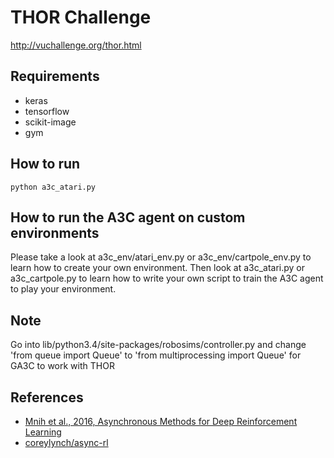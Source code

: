 # THOR Challenge
http://vuchallenge.org/thor.html

## Requirements
* keras
* tensorflow
* scikit-image
* gym

## How to run
```
python a3c_atari.py
```

## How to run the A3C agent on custom environments
Please take a look at a3c_env/atari_env.py or a3c_env/cartpole_env.py to learn how to create your own environment. Then look at a3c_atari.py or a3c_cartpole.py to learn how to write your own script to train the A3C agent to play your environment.

## Note
Go into lib/python3.4/site-packages/robosims/controller.py and change 'from queue import Queue' to 'from multiprocessing import Queue' for GA3C to work with THOR

## References
* [Mnih et al., 2016, Asynchronous Methods for Deep Reinforcement Learning](https://arxiv.org/pdf/1602.01783.pdf)
* [coreylynch/async-rl](https://github.com/coreylynch/async-rl)
